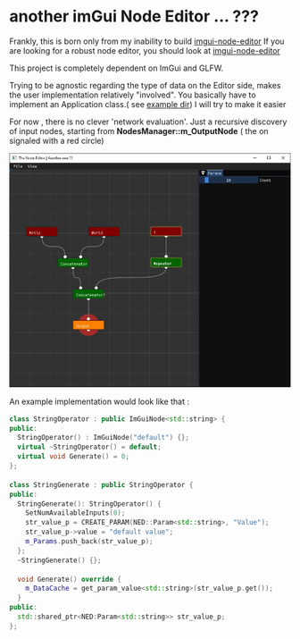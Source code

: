 # another imGui Node Editor ... ???

Frankly, this is born only from my inability to build [imgui-node-editor](https://github.com/thedmd/imgui-node-editor)
If you are looking for a robust node editor, you should look at [imgui-node-editor](https://github.com/thedmd/imgui-node-editor)

This project is completely dependent on ImGui and GLFW.

Trying to be agnostic regarding the type of data on the Editor side, makes the user implementation relatively "involved". You basically have to implement an Application class.( see [example dir](/example)) I will try to make it easier

For now , there is no clever 'network evaluation'. Just a recursive discovery of input nodes, starting from **NodesManager::m_OutputNode** ( the on signaled with a red circle)

![screenshot](github_resources/node_editor_capture.jpg)



An example implementation would look like that :
```cpp
class StringOperator : public ImGuiNode<std::string> {
public:
  StringOperator() : ImGuiNode("default") {};
  virtual ~StringOperator() = default;
  virtual void Generate() = 0;
};

class StringGenerate : public StringOperator {
public:
  StringGenerate(): StringOperator() {
    SetNumAvailableInputs(0);
    str_value_p = CREATE_PARAM(NED::Param<std::string>, "Value");
    str_value_p->value = "default value";
    m_Params.push_back(str_value_p);
  };
  ~StringGenerate() {};

  void Generate() override {
    m_DataCache = get_param_value<std::string>(str_value_p.get());
  }
public:
  std::shared_ptr<NED:Param<std::string>> str_value_p;
};
```